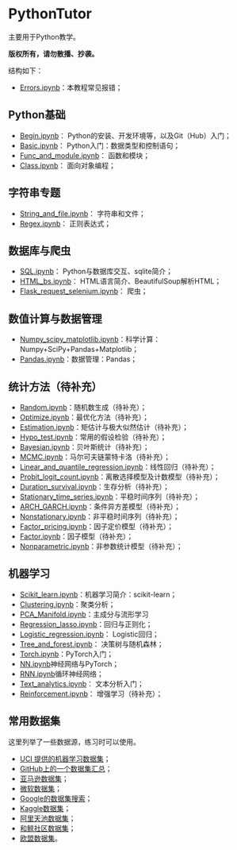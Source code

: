 # PythonTutor

主要用于Python教学。

**版权所有，请勿散播、抄袭。**

结构如下：

* [Errors.ipynb](Errors.ipynb)：本教程常见报错；

## Python基础

* [Begin.ipynb](Begin.ipynb)： Python的安装、开发环境等，以及Git（Hub）入门；
* [Basic.ipynb](Basic.ipynb)： Python入门：数据类型和控制语句；
* [Func_and_module.ipynb](Func_and_module.ipynb)： 函数和模块；
* [Class.ipynb](Class.ipynb)： 面向对象编程；

## 字符串专题

* [String_and_file.ipynb](String_and_file.ipynb)： 字符串和文件；
* [Regex.ipynb](Regex.ipynb)： 正则表达式；

## 数据库与爬虫

* [SQL.ipynb](SQL.ipynb)： Python与数据库交互、sqlite简介；
* [HTML_bs.ipynb](HTML_bs.ipynb)： HTML语言简介、BeautifulSoup解析HTML；
* [Flask_request_selenium.ipynb](Flask_request_selenium.ipynb)： 爬虫；

## 数值计算与数据管理

* [Numpy_scipy_matplotlib.ipynb](Numpy_scipy_matplotlib.ipynb)：科学计算： Numpy+SciPy+Pandas+Matplotlib；
* [Pandas.ipynb](Pandas.ipynb)：数据管理：Pandas；

## 统计方法（待补充）

* [Random.ipynb](Random.ipynb)：随机数生成（待补充）；
* [Optimize.ipynb](Optimize.ipynb)：最优化方法（待补充）；
* [Estimation.ipynb](Estimation.ipynb)：矩估计与极大似然估计（待补充）；
* [Hypo_test.ipynb](Hypo_test.ipynb)：常用的假设检验（待补充）；
* [Bayesian.ipynb](Bayesian.ipynb)：贝叶斯统计（待补充）；
* [MCMC.ipynb](MCMC.ipynb)：马尔可夫链蒙特卡洛（待补充）；
* [Linear_and_quantile_regression.ipynb](Linear_and_quantile_regression.ipynb)：线性回归（待补充）；
* [Probit_logit_count.ipynb](Probit_logit_count.ipynb)：离散选择模型及计数模型（待补充）；
* [Duration_survival.ipynb](Duration_survival.ipynb)：生存分析（待补充）；
* [Stationary_time_series.ipynb](Stationary_time_series.ipynb)：平稳时间序列（待补充）；
* [ARCH_GARCH.ipynb](ARCH_GARCH.ipynb)：条件异方差模型（待补充）；
* [Nonstationary.ipynb](Nonstationary.ipynb)：非平稳时间序列（待补充）；
* [Factor_pricing.ipynb](Factor_pricing.ipynb)：因子定价模型（待补充）；
* [Factor.ipynb](Factor.ipynb)：因子模型（待补充）；
* [Nonparametric.ipynb](Nonparametric.ipynb)：非参数统计模型（待补充）；

## 机器学习

* [Scikit_learn.ipynb](Scikit_learn.ipynb)：机器学习简介：scikit-learn；
* [Clustering.ipynb](Clustering.ipynb)：聚类分析；
* [PCA_Manifold.ipynb](PCA_Manifold.ipynb)：主成分与流形学习
* [Regression_lasso.ipynb](Regression_lasso.ipynb)：回归与正则化；
* [Logistic_regression.ipynb](Logistic_regression.ipynb)： Logistic回归；
* [Tree_and_forest.ipynb](Tree_and_forest.ipynb)： 决策树与随机森林；
* [Torch.ipynb](Torch.ipynb)：PyTorch入门；
* [NN.ipynb](NN.ipynb)神经网络与PyTorch；
* [RNN.ipynb](RNN.ipynb)循环神经网络；
* [Text_analytics.ipynb](Text_analytics.ipynb)： 文本分析入门；
* [Reinforcement.ipynb](Reinforcement.ipynb)： 增强学习（待补充）；

## 常用数据集

这里列举了一些数据源，练习时可以使用。

* [UCI 提供的机器学习数据集](https://archive.ics.uci.edu/ml/datasets.php)；
* [GitHub上的一个数据集汇总](https://github.com/awesomedata/awesome-public-datasets)；
* [亚马逊数据集](https://registry.opendata.aws)；
* [微软数据集](https://msropendata.com)；
* [Google的数据集搜索](https://toolbox.google.com/datasetsearch)；
* [Kaggle数据集](https://www.kaggle.com/datasets)；
* [阿里天池数据集](https://tianchi.aliyun.com/dataset)；
* [和鲸社区数据集](https://www.kesci.com/home/dataset)；
* [欧盟数据集](https://data.europa.eu/euodp/data/dataset)。
